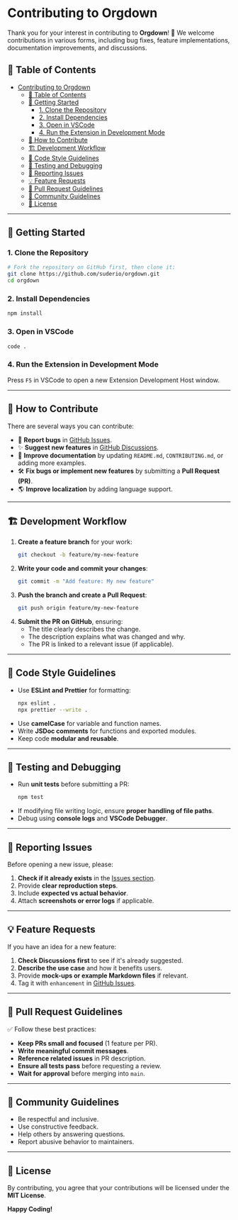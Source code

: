# Contributing to Orgdown

Thank you for your interest in contributing to **Orgdown**! 🎉 We welcome contributions in various forms, including bug fixes, feature implementations, documentation improvements, and discussions.

## 📌 Table of Contents
- [Contributing to Orgdown](#contributing-to-orgdown)
  - [📌 Table of Contents](#-table-of-contents)
  - [🚀 Getting Started](#-getting-started)
    - [1. Clone the Repository](#1-clone-the-repository)
    - [2. Install Dependencies](#2-install-dependencies)
    - [3. Open in VSCode](#3-open-in-vscode)
    - [4. Run the Extension in Development Mode](#4-run-the-extension-in-development-mode)
  - [🔧 How to Contribute](#-how-to-contribute)
  - [🏗 Development Workflow](#-development-workflow)
  - [📏 Code Style Guidelines](#-code-style-guidelines)
  - [🧪 Testing and Debugging](#-testing-and-debugging)
  - [🐞 Reporting Issues](#-reporting-issues)
  - [💡 Feature Requests](#-feature-requests)
  - [🔀 Pull Request Guidelines](#-pull-request-guidelines)
  - [🤝 Community Guidelines](#-community-guidelines)
  - [📜 License](#-license)

---

## 🚀 Getting Started
### 1. Clone the Repository
```sh
# Fork the repository on GitHub first, then clone it:
git clone https://github.com/suderio/orgdown.git
cd orgdown
```

### 2. Install Dependencies
```sh
npm install
```

### 3. Open in VSCode
```sh
code .
```

### 4. Run the Extension in Development Mode
Press `F5` in VSCode to open a new Extension Development Host window.

---

## 🔧 How to Contribute
There are several ways you can contribute:
- 🐛 **Report bugs** in [GitHub Issues](https://github.com/suderio/orgdown/issues).
- ✨ **Suggest new features** in [GitHub Discussions](https://github.com/suderio/orgdown/discussions).
- 📖 **Improve documentation** by updating `README.md`, `CONTRIBUTING.md`, or adding more examples.
- 🛠 **Fix bugs or implement new features** by submitting a **Pull Request (PR)**.
- 🌎 **Improve localization** by adding language support.

---

## 🏗 Development Workflow
1. **Create a feature branch** for your work:
   ```sh
   git checkout -b feature/my-new-feature
   ```
2. **Write your code and commit your changes**:
   ```sh
   git commit -m "Add feature: My new feature"
   ```
3. **Push the branch and create a Pull Request**:
   ```sh
   git push origin feature/my-new-feature
   ```
4. **Submit the PR on GitHub**, ensuring:
   - The title clearly describes the change.
   - The description explains what was changed and why.
   - The PR is linked to a relevant issue (if applicable).

---

## 📏 Code Style Guidelines
- Use **ESLint and Prettier** for formatting:
  ```sh
  npx eslint .
  npx prettier --write .
  ```
- Use **camelCase** for variable and function names.
- Write **JSDoc comments** for functions and exported modules.
- Keep code **modular and reusable**.

---

## 🧪 Testing and Debugging
- Run **unit tests** before submitting a PR:
  ```sh
  npm test
  ```
- If modifying file writing logic, ensure **proper handling of file paths**.
- Debug using **console logs** and **VSCode Debugger**.

---

## 🐞 Reporting Issues
Before opening a new issue, please:
1. **Check if it already exists** in the [Issues section](https://github.com/suderio/orgdown/issues).
2. Provide **clear reproduction steps**.
3. Include **expected vs actual behavior**.
4. Attach **screenshots or error logs** if applicable.

---

## 💡 Feature Requests
If you have an idea for a new feature:
1. **Check Discussions first** to see if it's already suggested.
2. **Describe the use case** and how it benefits users.
3. Provide **mock-ups or example Markdown files** if relevant.
4. Tag it with `enhancement` in [GitHub Issues](https://github.com/suderio/orgdown/issues).

---

## 🔀 Pull Request Guidelines
✅ Follow these best practices:
- **Keep PRs small and focused** (1 feature per PR).
- **Write meaningful commit messages**.
- **Reference related issues** in PR description.
- **Ensure all tests pass** before requesting a review.
- **Wait for approval** before merging into `main`.

---

## 🤝 Community Guidelines
- Be respectful and inclusive.
- Use constructive feedback.
- Help others by answering questions.
- Report abusive behavior to maintainers.

---

## 📜 License
By contributing, you agree that your contributions will be licensed under the **MIT License**.

**Happy Coding!**